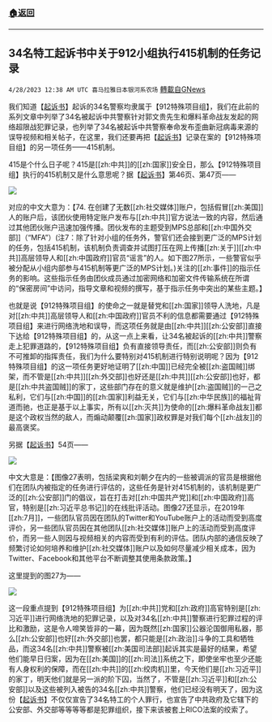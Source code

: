 ###  [:house:返回](README.md)
---


## 34名特工起诉书中关于912小组执行415机制的任务记录
`4/28/2023 12:38 AM UTC 喜马拉雅日本银河系农场` [轉載自GNews](https://gnews.org/articles/1258267)

         

我们知道【[起诉书](https://nfscofficial.com/wp-content/uploads/2023/04/123119942007.pdf)】起诉的34名警察均隶属于【912特殊项目组】，我们在此前的系列文章中列举了34名被起诉中共警察针对郭文贵先生和爆料革命战友发起的网络超限战犯罪记录，也列举了34名被起诉中共警察奉命发布歪曲新冠病毒来源的误导视频和相关帖子，在这里，我们还要再把【[起诉书](https://nfscofficial.com/wp-content/uploads/2023/04/123119942007.pdf)】记录在案的【912特殊项目组】的另一项任务——415机制。

415是个什么日子呢？415是[[zh:中共]]的[[zh:国家]]安全日，那么【912特殊项目组】执行的415机制又是什么意思呢？据【[起诉书](https://nfscofficial.com/wp-content/uploads/2023/04/123119942007.pdf)】第46页、第47页——  

![](https://i.imgur.com/jcxDAP2.jpg)  
         

对应的中文大意为：【74\. 在创建了无数[[zh:社交媒体]]账户，包括假冒[[zh:美国]]人的账户后，该团伙使用特定账户发布与[[zh:中共]]官方说法一致的内容，然后通过其他团伙账户迅速加强传播。团伙发布的主题受到MPS总部和[[zh:中国外交部]]（“MFA”）(注7：除了针对小组的任务外，警官们还会接到更广泛的MPS计划的任务，包括415机制，该机制负责调查并试图打压在网上传播[[zh:关于]][[zh:中共]]高层领导人和[[zh:中国政府]]官员“谣言”的人。如下图27所示，一些警官似乎被分配从小组内部参与415机制等更广泛的MPS计划。)关注的[[zh:事件]]的指示任务的影响。这些指示任务由团伙成员通过加密网络和加密文件传输系统在所谓的“保密房间”中访问，指导文章和视频的撰写，基于指示任务中突出的某些主题。】

也就是说【912特殊项目组】的使命之一就是替党和[[zh:国家]]领导人洗地，凡是对[[zh:中共]]高层领导人和[[zh:中国政府]]官员不利的信息都需要通过【912特殊项目组】来进行网络洗地和误导，而这项任务就是由[[zh:中共]][[zh:公安部]]直接下达给【912特殊项目组】的，从这一点上来看，让34名被起诉的[[zh:中共]]警察走上犯罪道路的，【912特殊项目组】负有直接领导责任，而[[zh:公安部]]则负有不可推卸的指挥责任，我们为什么要特别对415机制进行特别说明呢？因为【912特殊项目组】的这一项任务更好地证明了[[zh:中国]]已经完全被[[zh:盗国贼]]绑架，而不管是[[zh:中共]][[zh:外交部]]也好还是[[zh:中共]][[zh:公安部]]也好，都是[[zh:中共盗国贼]]的家丁，这些部门存在的意义就是维护[[zh:盗国贼]]的一己之私利，它们与[[zh:中国]]的[[zh:国家]]利益无关，它们与[[zh:中华民族]]的福祉背道而驰，也正是基于以上事实，所有以[[zh:灭共]]为使命的[[zh:爆料革命战友]]都是这个政权当然的敌人，而煽动颠覆[[zh:国家]]政权罪是对我们每个[[zh:战友]]的最高褒奖。

另据【[起诉书](https://nfscofficial.com/wp-content/uploads/2023/04/123119942007.pdf)】54页——  

![](https://i.imgur.com/1SqjhtM.jpg)  
         

中文大意是：【图像27表明，包括梁爽和刘朝夕在内的一些被调派的官员是根据他们在团队内被指定的任务进行评估的，这些任务是针对415机制的，该机制是更广泛的[[zh:公安部]]门的倡议，旨在打击对[[zh:中国共产党]]和[[zh:中国政府]]高官，特别是[[zh:习近平总书记]]的在线批评活动。图像27还显示，在2019年[[zh:7月]]，一些团队官员因在团队的Twitter和YouTube账户上的活动而受到高度评价，另一些团队官员因在其他团队[[zh:社交媒体]]账户上的活动而受到高度评价，而另一些人则因与视频相关的内容而受到有利的评估。团队内部的通信反映了频繁讨论如何培养和维护[[zh:社交媒体]]账户以及如何尽量减少相关成本，因为Twitter、Facebook和其他平台不断调整其使用条款政策。】

这里提到的图27为——  

![](https://i.imgur.com/cgoKmbf.jpg)  
         

这一段重点提到【912特殊项目组】为[[zh:中共]]党和[[zh:政府]]高官特别是[[zh:习近平]]进行网络洗地的犯罪记录，以及对34名[[zh:中共]]警察进行犯罪过程的评比和激励，这是令人啼笑皆非的一幕，因为既然[[zh:国家]]公器沦国御用私器，那么[[zh:公安部]]也好[[zh:外交部]]也罢，都只能是[[zh:政治]]斗争的工具和牺牲品，而这34名[[zh:中共]]警察被[[zh:美国司法部]]起诉其实是最好的结果，希望他们能早日归案，因为在[[zh:美国]]的[[zh:司法]]系统之下，即使坐牢也至少还能有人身权利的保障，而在[[zh:中共]]的[[zh:绞肉机]]里，今天他们是[[zh:习近平]]的家丁，明天他们就是另一派的阶下囚，当然了，不管是[[zh:习近平]]和[[zh:公安部]]以及这些被列入被告的34名[[zh:中共]]警察，他们已经没有明天了，因为这份【[起诉书](https://nfscofficial.com/wp-content/uploads/2023/04/123119942007.pdf)】不仅仅宣告了34名特工的个人罪行，也宣告了中共政府及它辖下的公安部、外交部等等等等都是犯罪组织，接下来该被套上RICO法案的绞索了。



